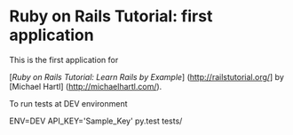 # Ruby on Rails Tutorial: first application

This is the first application for 

[*Ruby on Rails Tutorial: Learn Rails by Example*] (http://railstutorial.org/]
by [Michael Hartl] (http://michaelhartl.com/).


To run tests at DEV environment

ENV=DEV API_KEY='Sample_Key' py.test tests/
